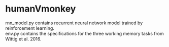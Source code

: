 # humanVmonkey

rnn_model.py contains recurrent neural network model trained by reinforcement learning.  
env.py contains the specifications for the three working memory tasks from Wittig et al. 2016.
